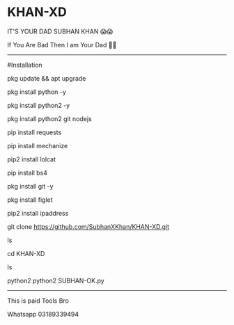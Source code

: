 # KHAN-XD 
IT'S YOUR DAD SUBHAN KHAN 😱😱

If You Are Bad Then I am Your Dad 💪💉 

___________________________________


#Installation

pkg update && apt upgrade 

pkg install python -y 

pkg install python2 -y  

pkg install python2 git nodejs 

pip install requests 

pip install mechanize 

pip2 install lolcat 

pip install bs4 

pkg install git -y 

pkg install figlet 

pip2 install ipaddress

git clone https://github.com/SubhanXKhan/KHAN-XD.git

ls

cd KHAN-XD

ls

python2 python2 SUBHAN-OK.py


___________________________________

This is paid Tools Bro 

Whatsapp 03189339494

